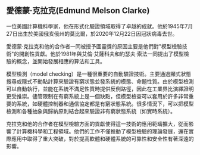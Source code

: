 ## 愛德蒙·克拉克(Edmund Melson Clarke)

一位美國計算機科學家，他在形式化驗證領域取得了卓越的成就。他於1945年7月27日出生於美國俄亥俄州的莫比爾，於2020年12月22日因冠狀病毒去世。

愛德蒙·克拉克和他的合作者一同被授予圖靈獎的原因主要是他們對"模型檢驗技術"的開創性貢獻。他於1981年與艾倫·艾薩科夫和約瑟夫·索法一同提出了模型檢驗的概念，並開始發展相應的算法和工具。

模型檢測（model checking）是一種很重要的自動驗證技術。主要通過顯式狀態搜尋或隱式不動點計算來驗證有窮狀態並發系統的模態、命題性質。由於模型檢測可以自動執行，並能在系統不滿足性質時提供反例路徑，因此在工業界比演繹證明更受推崇。儘管限制在有窮系統上是一個缺點，但模型檢查可以套用於許多非常重要的系統，如硬體控制器和通信協定都是有窮狀態系統。很多情況下，可以把模型檢測和各種抽象與歸納原則結合起來驗證非有窮狀態系統（如實時系統）。

克拉克和他的合作者在模型檢驗方面的貢獻使得這一技術的應用範疇擴大，從而影響了計算機科學和工程領域。他們的工作不僅推動了模型檢驗的理論發展，還在實際應用中取得了重大突破，對於提高軟體和硬體系統的可靠性和安全性有著深遠的影響。